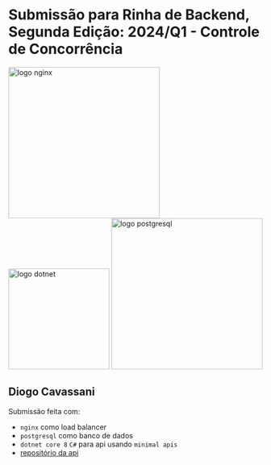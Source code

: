 # Submissão para Rinha de Backend, Segunda Edição: 2024/Q1 - Controle de Concorrência


<img src="https://upload.wikimedia.org/wikipedia/commons/c/c5/Nginx_logo.svg" alt="logo nginx" width="300" height="auto">
<br />
<img src="https://th.bing.com/th/id/R.da33983229bb45d7b2196257bb8754db?rik=2Li9NiRNjUGrAQ&pid=ImgRaw&r=0" alt="logo dotnet" width="200" height="auto">
<img src="https://arisecraft.com/wp-content/uploads/2021/12/PostgreSQL-logo.jpg" alt="logo postgresql" width="300" height="auto">


## Diogo Cavassani
Submissão feita com:
- `nginx` como load balancer
- `postgresql` como banco de dados
- `dotnet core 8` `C#` para api usando `minimal apis`
- [repositório da api](https://github.com/diogocavassani/rinha2024q1)
